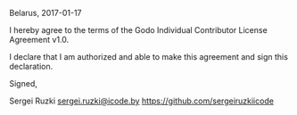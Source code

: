 Belarus, 2017-01-17

I hereby agree to the terms of the Godo Individual Contributor License
Agreement v1.0.

I declare that I am authorized and able to make this agreement and sign this
declaration.

Signed,

Sergei Ruzki sergei.ruzki@icode.by https://github.com/sergeiruzkiicode
